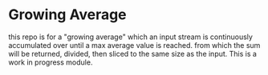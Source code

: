 # Growing Average 

this repo is for a "growing average" which an input stream is continuously accumulated over until a max average value is reached. from which 
the sum will be returned, divided, then sliced to the same size as the input. This is a work in progress module.